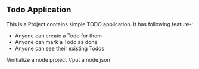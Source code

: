 ## Todo Application
This is a Project contains simple TODO application.
It has following feature-:

- Anyone can create a Todo for them
- Anyone can mark a Todo as done
- Anyone can see their existing Todos

//initialize a node project
//put a node.json